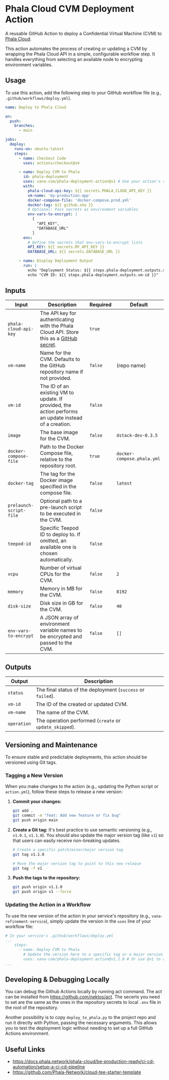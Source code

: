 # Phala Cloud CVM Deployment Action

A reusable GitHub Action to deploy a Confidential Virtual Machine (CVM) to [Phala Cloud](https://phala.network/cloud/).

This action automates the process of creating or updating a CVM by wrapping the Phala Cloud API in a simple, configurable workflow step. It handles everything from selecting an available node to encrypting environment variables.

## Usage

To use this action, add the following step to your GitHub workflow file (e.g., `.github/workflows/deploy.yml`).

```yaml
name: Deploy to Phala Cloud

on:
  push:
    branches:
      - main

jobs:
  deploy:
    runs-on: ubuntu-latest
    steps:
      - name: Checkout Code
        uses: actions/checkout@v4

      - name: Deploy CVM to Phala
        id: phala-deployment
        uses: vana-com/phala-deployment-action@v1 # Use your action's repository
        with:
          phala-cloud-api-key: ${{ secrets.PHALA_CLOUD_API_KEY }}
          vm-name: 'my-production-app'
          docker-compose-file: 'docker-compose.prod.yml'
          docker-tag: ${{ github.sha }}
          # Optional: Pass secrets as environment variables
          env-vars-to-encrypt: |
            [
              "API_KEY",
              "DATABASE_URL"
            ]
        env:
          # Define the secrets that env-vars-to-encrypt lists
          API_KEY: ${{ secrets.MY_API_KEY }}
          DATABASE_URL: ${{ secrets.DATABASE_URL }}

      - name: Display Deployment Output
        run: |
          echo "Deployment Status: ${{ steps.phala-deployment.outputs.status }}"
          echo "CVM ID: ${{ steps.phala-deployment.outputs.vm-id }}"
```

## Inputs

| Input                     | Description                                                                                             | Required | Default                    |
| ------------------------- | ------------------------------------------------------------------------------------------------------- | -------- | -------------------------- |
| `phala-cloud-api-key`     | The API key for authenticating with the Phala Cloud API. Store this as a [GitHub secret](https://docs.github.com/en/actions/security-guides/using-secrets-in-github-actions). | `true`   |                            |
| `vm-name`                 | Name for the CVM. Defaults to the GitHub repository name if not provided.                               | `false`  | (repo name)                |
| `vm-id`                   | The ID of an existing VM to update. If provided, the action performs an update instead of a creation.     | `false`  |                            |
| `image`                   | The base image for the CVM.                                                                             | `false`  | `dstack-dev-0.3.5`         |
| `docker-compose-file`     | Path to the Docker Compose file, relative to the repository root.                                       | `true`   | `docker-compose.phala.yml` |
| `docker-tag`              | The tag for the Docker image specified in the compose file.                                             | `false`  | `latest`                   |
| `prelaunch-script-file`   | Optional path to a pre-launch script to be executed in the CVM.                                         | `false`  |                            |
| `teepod-id`               | Specific Teepod ID to deploy to. If omitted, an available one is chosen automatically.                    | `false`  |                            |
| `vcpu`                    | Number of virtual CPUs for the CVM.                                                                     | `false`  | `2`                        |
| `memory`                  | Memory in MB for the CVM.                                                                               | `false`  | `8192`                     |
| `disk-size`               | Disk size in GB for the CVM.                                                                            | `false`  | `40`                       |
| `env-vars-to-encrypt`     | A JSON array of environment variable names to be encrypted and passed to the CVM.                         | `false`  | `[]`                       |

## Outputs

| Output    | Description                                                 |
| --------- | ----------------------------------------------------------- |
| `status`  | The final status of the deployment (`success` or `failed`). |
| `vm-id`   | The ID of the created or updated CVM.                       |
| `vm-name` | The name of the CVM.                                        |
| `operation` | The operation performed (`create` or `update_skipped`).   |

## Versioning and Maintenance

To ensure stable and predictable deployments, this action should be versioned using Git tags.

### Tagging a New Version

When you make changes to the action (e.g., updating the Python script or `action.yml`), follow these steps to release a new version:

1.  **Commit your changes:**
    ```bash
    git add .
    git commit -m "feat: Add new feature or fix bug"
    git push origin main
    ```

2.  **Create a Git tag:** It's best practice to use semantic versioning (e.g., `v1.0.1`, `v1.1.0`). You should also update the major version tag (like `v1`) so that users can easily receive non-breaking updates.
    ```bash
    # Create a specific patch/minor/major version tag
    git tag v1.1.0

    # Move the major version tag to point to this new release
    git tag -f v1
    ```

3.  **Push the tags to the repository:**
    ```bash
    git push origin v1.1.0
    git push origin v1 --force
    ```

### Updating the Action in a Workflow

To use the new version of the action in your service's repository (e.g., `vana-refinement-service`), simply update the version in the `uses` line of your workflow file:

```yaml
# In your service's .github/workflows/deploy.yml
...
    steps:
      - name: Deploy CVM to Phala
        # Update the version here to a specific tag or a major version
        uses: vana-com/phala-deployment-action@v1.1.0 # Or use @v1 to always get the latest v1.x.x
...
```

## Developing & Debugging Locally

You can debug the Github Actions locally by running act command.
The act can be installed from https://github.com/nektos/act.
The secerts you need to set are the same as the ones in the repository secrets to local `.env` file in the root of the repository.

Another possibility is to copy `deploy_to_phala.py` to the project repo and run it directly with Python, passing the necessary arguments.
This allows you to test the deployment logic without needing to set up a full GitHub Actions environment.

## Useful Links

- https://docs.phala.network/phala-cloud/be-production-ready/ci-cd-automation/setup-a-ci-cd-pipeline
- https://github.com/Phala-Network/cloud-tee-starter-template